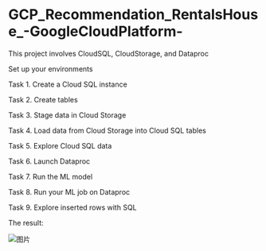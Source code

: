 # GCP_Recommendation_RentalsHouse_-GoogleCloudPlatform-

This project involves CloudSQL, CloudStorage, and Dataproc

Set up your environments

Task 1. Create a Cloud SQL instance

Task 2. Create tables

Task 3. Stage data in Cloud Storage

Task 4. Load data from Cloud Storage into Cloud SQL tables

Task 5. Explore Cloud SQL data

Task 6. Launch Dataproc

Task 7. Run the ML model

Task 8. Run your ML job on Dataproc

Task 9. Explore inserted rows with SQL

The result:


![图片](https://user-images.githubusercontent.com/71955877/156537912-4bec385c-33b6-441c-82d2-abb1f284a778.png)
